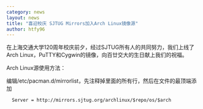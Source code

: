 ```yaml
---
category: news
layout: news
title: "喜迎校庆 SJTUG Mirrors加入Arch Linux镜像源"
author: htfy96 
---
```

在上海交通大学120周年校庆前夕，经过SJTUG所有人的共同努力，我们上线了Arch Linux，PuTTY和Cygwin的镜像，向百廿交大的生日献上我们的祝福。

Arch Linux源使用方法：

编辑/etc/pacman.d/mirrorlist，先注释掉里面的所有行，然后在文件的最顶端添加
```
  Server = http://mirrors.sjtug.org/archlinux/$repo/os/$arch
```

